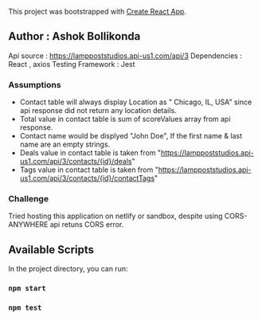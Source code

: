 This project was bootstrapped with [Create React App](https://github.com/facebook/create-react-app).

## Author : Ashok Bollikonda

Api source : https://lamppoststudios.api-us1.com/api/3
Dependencies : React , axios 
Testing Framework : Jest

### Assumptions 

- Contact table will always display Location as " Chicago, IL, USA" since api response did not return any location details. 
- Total value in contact table is sum of scoreValues array from api response.
- Contact name would be displyed "John Doe", If the first name & last name are an empty strings.
- Deals value in contact table is taken from "https://lamppoststudios.api-us1.com/api/3/contacts/{id}/deals"
- Tags value in contact table is taken from "https://lamppoststudios.api-us1.com/api/3/contacts/{id}/contactTags"

### Challenge

Tried hosting this application on netlify or sandbox, despite using CORS-ANYWHERE api retuns CORS error.

## Available Scripts

In the project directory, you can run:

### `npm start`
### `npm test`
